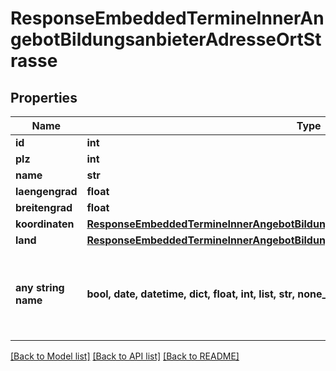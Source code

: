 # ResponseEmbeddedTermineInnerAngebotBildungsanbieterAdresseOrtStrasse


## Properties
Name | Type | Description | Notes
------------ | ------------- | ------------- | -------------
**id** | **int** |  | [optional] 
**plz** | **int** |  | [optional] 
**name** | **str** |  | [optional] 
**laengengrad** | **float** |  | [optional] 
**breitengrad** | **float** |  | [optional] 
**koordinaten** | [**ResponseEmbeddedTermineInnerAngebotBildungsanbieterAdresseOrtStrasseKoordinaten**](ResponseEmbeddedTermineInnerAngebotBildungsanbieterAdresseOrtStrasseKoordinaten.md) |  | [optional] 
**land** | [**ResponseEmbeddedTermineInnerAngebotBildungsanbieterAdresseOrtStrasseLand**](ResponseEmbeddedTermineInnerAngebotBildungsanbieterAdresseOrtStrasseLand.md) |  | [optional] 
**any string name** | **bool, date, datetime, dict, float, int, list, str, none_type** | any string name can be used but the value must be the correct type | [optional]

[[Back to Model list]](../README.md#documentation-for-models) [[Back to API list]](../README.md#documentation-for-api-endpoints) [[Back to README]](../README.md)


